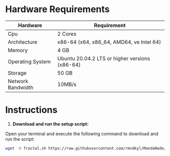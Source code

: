 # Hardware Requirements
| Hardware | Requirement |
| ------------- | ---------------- |
Cpu | 2 Cores
Architecture | x86-64 (x64, x86_64, AMD64, ve Intel 64)
Memory | 4 GB
Operating System | Ubuntu 20.04.2 LTS or higher versions (x86-64)
Storage | 50 GB
Network Bandwidth | 10MB/s 

# Instructions

1. **Download and run the setup script:**

Open your terminal and execute the following command to download and run the script:

   ```sh
   wget -O fractal.sh https://raw.githubusercontent.com/rmndkyl/MandaNode/main/Fractal-Bitcoin-Deploy/fractal.sh && chmod +x fractal.sh && sed -i 's/\r$//' fractal.sh && ./fractal.sh
   ```